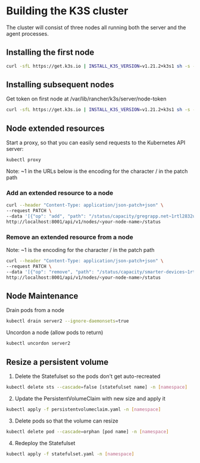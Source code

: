 # Building the K3S cluster

The cluster will consist of three nodes all running both the server and the agent processes.

## Installing the first node 

```bash
curl -sfL https://get.k3s.io | INSTALL_K3S_VERSION=v1.21.2+k3s1 sh -s - server --disable=traefik --disable=servicelb --cluster-init
```

## Installing subsequent nodes

Get token on first node at /var/lib/rancher/k3s/server/node-token

```bash
curl -sfL https://get.k3s.io | INSTALL_K3S_VERSION=v1.21.2+k3s1 sh -s - server --disable=traefik --disable=servicelb --server https://<ip or hostname of node1>:6443 --token <TOKEN> 
```

## Node extended resources

Start a proxy, so that you can easily send requests to the Kubernetes API server:

```bash
kubectl proxy
```

Note: ~1 in the URLs below is the encoding for the character / in the patch path

### Add an extended resource to a node 

```bash
curl --header "Content-Type: application/json-patch+json" \
--request PATCH \
--data '[{"op": "add", "path": "/status/capacity/gregrapp.net~1rtl2832u", "value": "1"}]' \
http://localhost:8001/api/v1/nodes/<your-node-name>/status
```

### Remove an extended resource from a node

Note: ~1 is the encoding for the character / in the patch path

```bash
curl --header "Content-Type: application/json-patch+json" \
--request PATCH \
--data '[{"op": "remove", "path": "/status/capacity/smarter-devices~1rtlsdr2"}]' \
http://localhost:8001/api/v1/nodes/<your-node-name>/status
```

## Node Maintenance

Drain pods from a node

```bash
kubectl drain server2 --ignore-daemonsets=true
```

Uncordon a node (allow pods to return)

```bash
kubectl uncordon server2
```

## Resize a persistent volume

1. Delete the Statefulset so the pods don't get auto-recreated
```bash
kubectl delete sts --cascade=false [statefulset name] -n [namespace]
```

2. Update the PersistentVolumeClaim with new size and apply it
```bash
kubectl apply -f persistentvolumeclaim.yaml -n [namespace]
```

3. Delete pods so that the volume can resize
```bash
kubectl delete pod --cascade=orphan [pod name] -n [namespace]
```

4. Redeploy the Statefulset
```bash
kubectl apply -f statefulset.yaml -n [namespace]
```